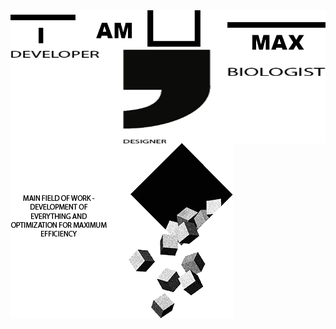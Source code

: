 <img align="center" src="https://github.com/MaxBezs/MaxBezs/blob/main/headmain.png" alt="I AM MAX">

<img align="left" width="100%" height="150" src="https://github.com/MaxBezs/MaxBezs/blob/main/mainsphere.png" alt="My sphere">
<img src="https://github.com/MaxBezs/MaxBezs/blob/main/mainidea.png" alt="The main Ideas">
